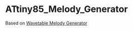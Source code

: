 # ATtiny85_Melody_Generator
Based on [Wavetable Melody Generator](http://elm-chan.org/works/mxb/report.html)

